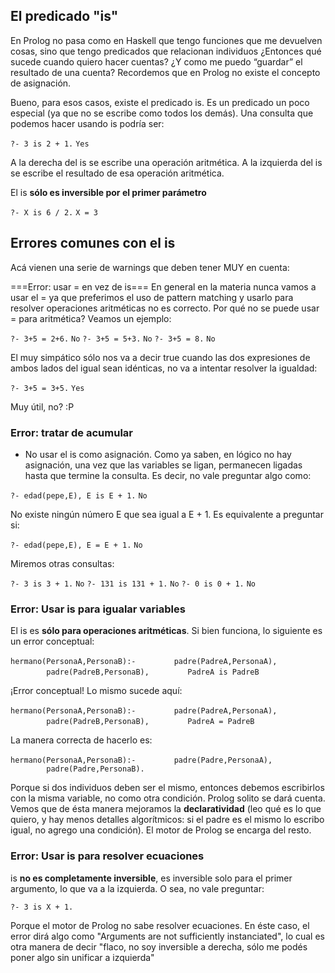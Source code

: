 El predicado "is"
-----------------

En Prolog no pasa como en Haskell que tengo funciones que me devuelven cosas, sino que tengo predicados que relacionan individuos ¿Entonces qué sucede cuando quiero hacer cuentas? ¿Y como me puedo “guardar” el resultado de una cuenta? Recordemos que en Prolog no existe el concepto de asignación.

Bueno, para esos casos, existe el predicado is. Es un predicado un poco especial (ya que no se escribe como todos los demás). Una consulta que podemos hacer usando is podría ser:

`?- 3 is 2 + 1.`
`Yes`

A la derecha del is se escribe una operación aritmética. A la izquierda del is se escribe el resultado de esa operación aritmética.

El is **sólo es inversible por el primer parámetro**

`?- X is 6 / 2.`
`X = 3`

Errores comunes con el is
-------------------------

Acá vienen una serie de warnings que deben tener MUY en cuenta:

===Error: usar = en vez de is=== En general en la materia nunca vamos a usar el = ya que preferimos el uso de pattern matching y usarlo para resolver operaciones aritméticas no es correcto. Por qué no se puede usar = para aritmética? Veamos un ejemplo:

`?- 3+5 = 2+6.`
`No`
`?- 3+5 = 5+3.`
`No`
`?- 3+5 = 8.`
`No`

El muy simpático sólo nos va a decir true cuando las dos expresiones de ambos lados del igual sean idénticas, no va a intentar resolver la igualdad:

`?- 3+5 = 3+5.`
`Yes`

Muy útil, no? :P

### Error: tratar de acumular

-   No usar el is como asignación. Como ya saben, en lógico no hay asignación, una vez que las variables se ligan, permanecen ligadas hasta que termine la consulta. Es decir, no vale preguntar algo como:

`?- edad(pepe,E), E is E + 1.`
`No`

No existe ningún número E que sea igual a E + 1. Es equivalente a preguntar si:

`?- edad(pepe,E), E = E + 1.`
`No`

Miremos otras consultas:

`?- 3 is 3 + 1.`
`No`
`?- 131 is 131 + 1.`
`No`
`?- 0 is 0 + 1.`
`No`

### Error: Usar is para igualar variables

El is es **sólo para operaciones aritméticas**. Si bien funciona, lo siguiente es un error conceptual:

`hermano(PersonaA,PersonaB):-`
`        padre(PadreA,PersonaA),`
`        padre(PadreB,PersonaB),`
`        PadreA is PadreB`

¡Error conceptual! Lo mismo sucede aquí:

`hermano(PersonaA,PersonaB):-`
`        padre(PadreA,PersonaA),`
`        padre(PadreB,PersonaB),`
`        PadreA = PadreB`

La manera correcta de hacerlo es:

`hermano(PersonaA,PersonaB):-`
`        padre(Padre,PersonaA),`
`        padre(Padre,PersonaB).`

Porque si dos individuos deben ser el mismo, entonces debemos escribirlos con la misma variable, no como otra condición. Prolog solito se dará cuenta. Vemos que de ésta manera mejoramos la **declaratividad** (leo qué es lo que quiero, y hay menos detalles algorítmicos: si el padre es el mismo lo escribo igual, no agrego una condición). El motor de Prolog se encarga del resto.

### Error: Usar is para resolver ecuaciones

is **no es completamente inversible**, es inversible solo para el primer argumento, lo que va a la izquierda. O sea, no vale preguntar:

`?- 3 is X + 1.`

Porque el motor de Prolog no sabe resolver ecuaciones. En éste caso, el error dirá algo como "Arguments are not sufficiently instanciated", lo cual es otra manera de decir "flaco, no soy inversible a derecha, sólo me podés poner algo sin unificar a izquierda"
